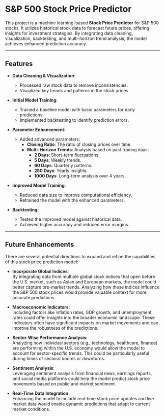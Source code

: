 # S&P 500 Stock Price Predictor

This project is a machine learning-based **Stock Price Predictor** for S&P 500 stocks. It utilizes historical stock data to forecast future prices, offering insights for investment strategies. By integrating data cleaning, visualization, backtesting, and multi-horizon trend analysis, the model achieves enhanced prediction accuracy.

---

## Features

- **Data Cleaning & Visualization**:  
  - Processed raw stock data to remove inconsistencies.  
  - Visualized key trends and patterns in the stock prices.  

- **Initial Model Training**:  
  - Trained a baseline model with basic parameters for early predictions.  
  - Implemented backtesting to identify prediction errors.  

- **Parameter Enhancement**:  
  - Added advanced parameters:  
    - **Closing Ratio**: The ratio of closing prices over time.  
    - **Multi-Horizon Trends**: Analysis based on past trading days:  
      - **2 Days**: Short-term fluctuations.  
      - **5 Days**: Weekly trends.  
      - **60 Days**: Quarterly patterns.  
      - **250 Days**: Yearly insights.  
      - **1000 Days**: Long-term analysis over 4 years.  

- **Improved Model Training**:  
  - Reduced data size to improve computational efficiency.  
  - Retrained the model with the enhanced parameters.  

- **Backtesting**:  
  - Tested the improved model against historical data.  
  - Achieved higher accuracy and reduced error margins.  

---

## Future Enhancements

There are several potential directions to expand and refine the capabilities of this stock price prediction model:  

- **Incorporate Global Indices**:  
  By integrating data from multiple global stock indices that open before the U.S. market, such as Asian and European markets, the model could better capture pre-market trends. Analyzing how these indices influence the S&P 500 stock prices would provide valuable context for more accurate predictions.

- **Macroeconomic Indicators**:  
  Including factors like inflation rates, GDP growth, and unemployment rates could offer insights into the broader economic landscape. These indicators often have significant impacts on market movements and can improve the robustness of the predictions.

- **Sector-Wise Performance Analysis**:  
  Analyzing how individual sectors (e.g., technology, healthcare, finance) are performing within the U.S. economy would allow the model to account for sector-specific trends. This could be particularly useful during times of sectoral booms or downturns.

- **Sentiment Analysis**:  
  Leveraging sentiment analysis from financial news, earnings reports, and social media platforms could help the model predict stock price movements based on public and market sentiment.

- **Real-Time Data Integration**:  
  Enhancing the model to include real-time stock price updates and live market data would enable dynamic predictions that adapt to current market conditions.


